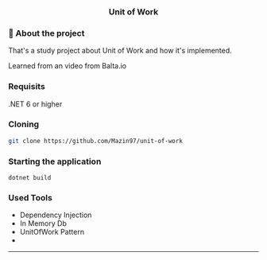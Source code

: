 <h3 align="center">
  Unit of Work
</h3>

### 📜 About the project

That's a study project about Unit of Work and how it's implemented.

Learned from an video from Balta.io

### Requisits

.NET 6 or higher

### Cloning

```sh
git clone https://github.com/Mazin97/unit-of-work
```

### Starting the application

`dotnet build`


### Used Tools

- Dependency Injection
- In Memory Db
- UnitOfWork Pattern
-
<hr>
